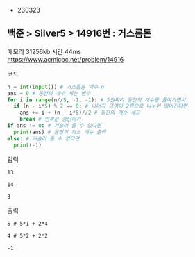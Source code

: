 - 230323
## 백준 > Silver5 > 14916번 : 거스름돈
메모리 31256kb 시간 44ms  
https://www.acmicpc.net/problem/14916  

코드
```python
n = int(input()) # 거스름돈 액수 n
ans = 0 # 동전의 개수 세는 변수
for i in range(n//5, -1, -1): # 5원짜리 동전의 개수를 줄여가면서
  if (n - i*5) % 2 == 0: # 나머지 금액이 2원으로 나누어 떨어진다면
    ans += i + (n - i*5)//2 # 동전의 개수 세고
    break # 반복문 중단하기
if ans != 0: # 거슬러 줄 수 있다면
  print(ans) # 동전의 최소 개수 출력
else: # 거슬러 줄 수 없다면
  print(-1)
```

입력
```
13

14

3
```

출력
```
5 # 5*1 + 2*4

4 # 5*2 + 2*2

-1
```
